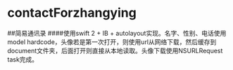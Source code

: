# contactForzhangying
##简易通讯录
####使用swift 2 + IB + autolayout实现。名字、性别、电话使用model hardcode，头像若是第一次打开，则使用url从网络下载，然后缓存到document文件夹，后面打开则直接从本地读取。头像下载使用NSURLRequest task完成。
